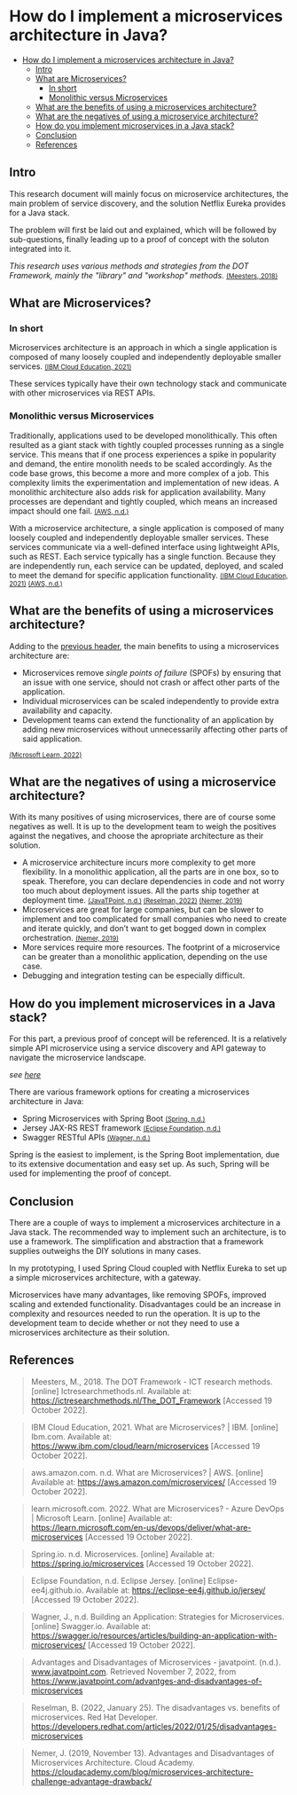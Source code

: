 # How do I implement a microservices architecture in Java?

- [How do I implement a microservices architecture in Java?](#how-do-i-implement-a-microservices-architecture-in-java)
  - [Intro](#intro)
  - [What are Microservices?](#what-are-microservices)
    - [In short](#in-short)
    - [Monolithic versus Microservices](#monolithic-versus-microservices)
  - [What are the benefits of using a microservices architecture?](#what-are-the-benefits-of-using-a-microservices-architecture)
  - [What are the negatives of using a microservice architecture?](#what-are-the-negatives-of-using-a-microservice-architecture)
  - [How do you implement microservices in a Java stack?](#how-do-you-implement-microservices-in-a-java-stack)
  - [Conclusion](#conclusion)
  - [References](#references)

## Intro

This research document will mainly focus on microservice architectures, the main problem of service discovery, and the solution Netflix Eureka provides for a Java stack.

The problem will first be laid out and explained, which will be followed by sub-questions, finally leading up to a proof of concept with the soluton integrated into it.

_This research uses various methods and strategies from the DOT Framework, mainly the "library" and "workshop" methods._ <small>[(Meesters, 2018)](#meesters-2018)</small>

## What are Microservices?

### In short

Microservices architecture is an approach in which a single application is composed of many loosely coupled and independently deployable smaller services. <small>[(IBM Cloud Education, 2021)](#ibmcloudedu-2021)</small>

These services typically have their own technology stack and communicate with other microservices via REST APIs.

### Monolithic versus Microservices

Traditionally, applications used to be developed monolithically. This often resulted as a giant stack with tightly coupled processes running as a single service. This means that if one process experiences a spike in popularity and demand, the entire monolith needs to be scaled accordingly. As the code base grows, this become a more and more complex of a job. This complexity limits the experimentation and implementation of new ideas. A monolithic architecture also adds risk for application availability. Many processes are dependant and tightly coupled, which means an increased impact should one fail. <small>[(AWS, n.d.)](#aws-ms-nd)</small>

With a microservice architecture, a single application is composed of many loosely coupled and independently deployable smaller services. These services communicate via a well-defined interface using lightweight APIs, such as REST. Each service typically has a single function. Because they are independently run, each service can be updated, deployed, and scaled to meet the demand for specific application functionality. <small>[(IBM Cloud Education, 2021)](#ibmcloudedu-2021) [(AWS, n.d.)](#aws-ms-nd)</small>

## What are the benefits of using a microservices architecture?

Adding to the [previous header](#monolithic-versus-microservices), the main benefits to using a microservices architecture are:

- Microservices remove _single points of failure_ (SPOFs) by ensuring that an issue with one service, should not crash or affect other parts of the application.
- Individual microservices can be scaled independently to provide extra availability and capacity.
- Development teams can extend the functionality of an application by adding new microservices without unnecessarily affecting other parts of said application.

<small>[(Microsoft Learn, 2022)](#msoftlearn-ms-2022)</small>

## What are the negatives of using a microservice architecture?

With its many positives of using microservices, there are of course some negatives as well. It is up to the development team to weigh the positives against the negatives, and choose the apropriate architecture as their solution.

- A microservice architecture incurs more complexity to get more flexibility. In a monolithic application, all the parts are in one box, so to speak. Therefore, you can declare dependencies in code and not worry too much about deployment issues. All the parts ship together at deployment time. <small>[(JavaTPoint, n.d.)](#neg-1) [(Reselman, 2022)](#neg-2) [(Nemer, 2019)](#neg-3)</small>
- Microservices are great for large companies, but can be slower to implement and too complicated for small companies who need to create and iterate quickly, and don’t want to get bogged down in complex orchestration. <small>[(Nemer, 2019)](#neg-3)</small>
- More services require more resources. The footprint of a microservice can be greater than a monolithic application, depending on the use case.
- Debugging and integration testing can be especially difficult.

## How do you implement microservices in a Java stack?

For this part, a previous proof of concept will be referenced. It is a relatively simple API microservice using a service discovery and API gateway to navigate the microservice landscape.

_see [here](4-poc-dockerized-java-customer-services.md)_

There are various framework options for creating a microservices architecture in Java:

- Spring Microservices with Spring Boot <small>[(Spring, n.d.)](#springio-ms-nd)</small>
- Jersey JAX-RS REST framework <small>[(Eclipse Foundation, n.d.)](#eclipsejersey-ms-nd)</small>
- Swagger RESTful APIs <small>[(Wagner, n.d.)](#swaggerapi-ms-nd)</small>

Spring is the easiest to implement, is the Spring Boot implementation, due to its extensive documentation and easy set up. As such, Spring will be used for implementing the proof of concept.

## Conclusion

There are a couple of ways to implement a microservices architecture in a Java stack. The recommended way to implement such an architecture, is to use a framework. The simplification and abstraction that a framework supplies outweighs the DIY solutions in many cases.

In my prototyping, I used Spring Cloud coupled with Netflix Eureka to set up a simple microservices architecture, with a gateway.

Microservices have many advantages, like removing SPOFs, improved scaling and extended functionality. Disadvantages could be an increase in complexity and resources needed to run the operation. It is up to the development team to decide whether or not they need to use a microservices architecture as their solution.

## References

> <a name="meesters-2018"></a> Meesters, M., 2018. The DOT Framework - ICT research methods. [online] Ictresearchmethods.nl. Available at: <https://ictresearchmethods.nl/The_DOT_Framework> [Accessed 19 October 2022].

> <a name="ibmcloudedu-2021"></a> IBM Cloud Education, 2021. What are Microservices? | IBM. [online] Ibm.com. Available at: <https://www.ibm.com/cloud/learn/microservices> [Accessed 19 October 2022].

> <a name="aws-ms-nd"></a> aws.amazon.com. n.d. What are Microservices? | AWS. [online] Available at: <https://aws.amazon.com/microservices/> [Accessed 19 October 2022].

> <a name="msoftlearn-ms-2022"></a> learn.microsoft.com. 2022. What are Microservices? - Azure DevOps | Microsoft Learn. [online] Available at: <https://learn.microsoft.com/en-us/devops/deliver/what-are-microservices> [Accessed 19 October 2022].

> <a name="springio-ms-nd"></a> Spring.io. n.d. Microservices. [online] Available at: <https://spring.io/microservices> [Accessed 19 October 2022].

> <a name="eclipsejersey-ms-nd"></a> Eclipse Foundation, n.d. Eclipse Jersey. [online] Eclipse-ee4j.github.io. Available at: <https://eclipse-ee4j.github.io/jersey/> [Accessed 19 October 2022].

> <a name="swaggerapi-ms-nd"></a> Wagner, J., n.d. Building an Application: Strategies for Microservices. [online] Swagger.io. Available at: <https://swagger.io/resources/articles/building-an-application-with-microservices/> [Accessed 19 October 2022].

> <a name="neg-1"></a> Advantages and Disadvantages of Microservices - javatpoint. (n.d.). www.javatpoint.com. Retrieved November 7, 2022, from https://www.javatpoint.com/advantges-and-disadvantages-of-microservices

> <a name="neg-2"></a> Reselman, B. (2022, January 25). The disadvantages vs. benefits of microservices. Red Hat Developer. https://developers.redhat.com/articles/2022/01/25/disadvantages-microservices

> <a name="neg-3"></a> Nemer, J. (2019, November 13). Advantages and Disadvantages of Microservices Architecture. Cloud Academy. https://cloudacademy.com/blog/microservices-architecture-challenge-advantage-drawback/